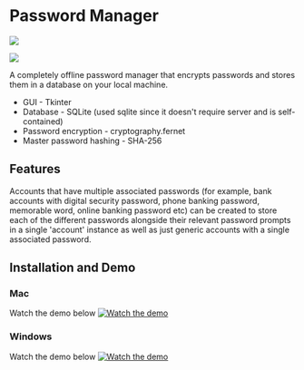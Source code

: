 
# Password Manager

![](https://onlineworkspace.org/uploadfiles/folder_11/Startscreen.png)

![](https://onlineworkspace.org/uploadfiles/folder_11/useScreen.png)

A completely offline password manager that encrypts passwords and stores them in a database on your local machine.

- GUI - Tkinter
- Database - SQLite (used sqlite since it doesn't require server and is self-contained)
- Password encryption - cryptography.fernet
- Master password hashing - SHA-256



## Features

Accounts that have multiple associated passwords 
(for example, bank accounts with digital security password, phone banking password, memorable word, online banking password etc) 
can be created to store each of the different passwords alongside their relevant password prompts in a single 'account' instance 
as well as just generic accounts with a single associated password.



  
## Installation and Demo

### Mac
Watch the demo below
[![Watch the demo](https://img.youtube.com/vi/8SWrzp4BWxg/hqdefault.jpg)](https://youtu.be/8SWrzp4BWxg)


### Windows
Watch the demo below
[![Watch the demo](https://img.youtube.com/vi/LVhJAomn_P4/hqdefault.jpg)](https://youtu.be/LVhJAomn_P4)


  
